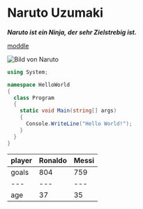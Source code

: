 # Naruto Uzumaki

***Naruto ist ein Ninja, der sehr Zielstrebig ist.***

[moddle](https://moodle.bbbaden.ch/course/view.php?id=1091)

![Bild von Naruto](https://th.bing.com/th/id/OIP.7bT8oGHcc6D2M5LESPUS1AHaFo?w=229&h=180&c=7&r=0&o=5&dpr=1.5&pid=1.7)



```c#
using System;

namespace HelloWorld
{
  class Program
  {
    static void Main(string[] args)
    {
      Console.WriteLine("Hello World!");    
    }
  }
}
```

| player | Ronaldo | Messi |
| --- | --- | --- |
| goals | 804 | 759 |
| --- | --- | --- |
| age | 37 | 35 | 
